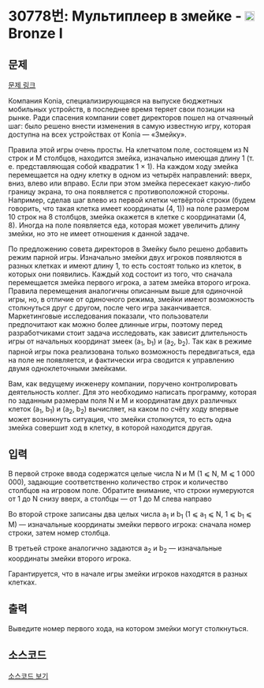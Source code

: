 # 30778번: Мультиплеер в змейке - <img src="https://static.solved.ac/tier_small/5.svg" style="height:20px" /> Bronze I

<!-- performance -->

<!-- 문제 제출 후 깃허브에 푸시를 했을 때 제출한 코드의 성능이 입력될 공간입니다.-->

<!-- end -->

## 문제

[문제 링크](https://boj.kr/30778)


<p>Компания Konia, специализирующаяся на выпуске бюджетных мобильных устройств, в последнее время теряет свои позиции на рынке. Ради спасения компании совет директоров пошел на отчаянный шаг: было решено внести изменения в самую известную игру, которая доступна на всех устройствах от Konia — «Змейку».</p>

<p>Правила этой игры очень просты. На клетчатом поле, состоящем из N строк и M столбцов, находится змейка, изначально имеющая длину 1 (т. е. представляющая собой квадратик 1 × 1). На каждом ходу змейка перемещается на одну клетку в одном из четырёх направлений: вверх, вниз, влево или вправо. Если при этом змейка пересекает какую-либо границу экрана, то она появляется с противоположной стороны. Например, сделав шаг влево из первой клетки четвёртой строки (будем говорить, что такая клетка имеет координаты (4, 1)) на поле размером 10 строк на 8 столбцов, змейка окажется в клетке с координатами (4, 8). Иногда на поле появляется еда, которая может увеличить длину змейки, но это не имеет отношения к данной задаче.</p>

<p>По предложению совета директоров в Змейку было решено добавить режим парной игры. Изначально змейки двух игроков появляются в разных клетках и имеют длину 1, то есть состоят только из клеток, в которых они появились. Каждый ход состоит из того, что сначала перемещается змейка первого игрока, а затем змейка второго игрока. Правила перемещения аналогичны описанным выше для одиночной игры, но, в отличие от одиночного режима, змейки имеют возможность столкнуться друг с другом, после чего игра заканчивается. Маркетинговые исследования показали, что пользователи предпочитают как можно более длинные игры, поэтому перед разработчиками стоит задача исследовать, как зависит длительность игры от начальных координат змеек (a<sub>1</sub>, b<sub>1</sub>) и (a<sub>2</sub>, b<sub>2</sub>). Так как в режиме парной игры пока реализована только возможность передвигаться, еда на поле не появляется, и фактически игра сводится к управлению двумя одноклеточными змейками.</p>

<p>Вам, как ведущему инженеру компании, поручено контролировать деятельность коллег. Для это необходимо написать программу, которая по заданным размерам поля N и M и координатам двух различных клеток (a<sub>1</sub>, b<sub>1</sub>) и (a<sub>2</sub>, b<sub>2</sub>) вычисляет, на каком по счёту ходу впервые может возникнуть ситуация, что змейки столкнутся, то есть одна змейка совершит ход в клетку, в которой находится другая.</p>



## 입력


<p>В первой строке ввода содержатся целые числа N и M (1 ⩽ N, M ⩽ 1 000 000), задающие соответственно количество строк и количество столбцов на игровом поле. Обратите внимание, что строки нумеруются от 1 до N снизу вверх, а столбцы — от 1 до M слева направо</p>

<p>Во второй строке записаны два целых числа a<sub>1</sub> и b<sub>1</sub> (1 ⩽ a<sub>1</sub> ⩽ N, 1 ⩽ b<sub>1</sub> ⩽ M) — изначальные координаты змейки первого игрока: сначала номер строки, затем номер столбца.</p>

<p>В третьей строке аналогично задаются a<sub>2</sub> и b<sub>2</sub> — изначальные координаты змейки второго игрока.</p>

<p>Гарантируется, что в начале игры змейки игроков находятся в разных клетках.</p>



## 출력


<p>Выведите номер первого хода, на котором змейки могут столкнуться.</p>



## 소스코드

[소스코드 보기](Мультиплеер%20в%20змейке.cpp)